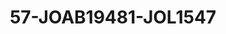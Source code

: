 ---
title: 57-JOAB19481-JOL1547
image: /v1543919832/viterbo/57-JOAB19481-JOL1547.jpg
brand: jolie
layout: vestito
---